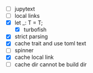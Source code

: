 - [ ] jupytext
- [ ] local links
- [x] let \_: T = T;
  - [x] turbofish
- [x] strict parsing
- [x] cache trait and use toml text
- [ ] spinner
- [x] cache local link
- [ ] cache dir cannot be build dir
